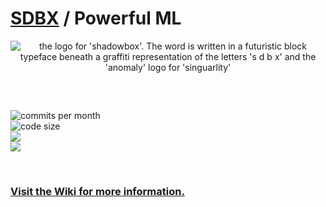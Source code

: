 

# [SDBX](https://github.com/darkshapes/sdbx) / Powerful ML

<div align="center">

![the logo for 'shadowbox'. The word is written in a futuristic block typeface beneath a graffiti representation of the letters 's d b x' and the 'anomaly' logo for 'singuarlity'](https://github.com/user-attachments/assets/8913c77a-8252-4b18-8fc8-4160d6065cf7)
##
</div><br>


![commits per month](https://img.shields.io/github/commit-activity/m/darkshapes/sdbx?color=indigo)<br>
![code size](https://img.shields.io/github/languages/code-size/darkshapes/sdbx?color=navy)<br>
[<img src="https://img.shields.io/discord/1266757128249675867?color=5865F2">](https://discord.gg/VVn9Ku74Dk)<br>
[<img src="https://img.shields.io/badge/me-__?logo=kofi&logoColor=white&logoSize=auto&label=feed&labelColor=maroon&color=grey&link=https%3A%2F%2Fko-fi.com%2Fdarkshapes">](https://ko-fi.com/darkshapes)<br>

<br>

### [Visit the Wiki for more information.](https://github.com/darkshapes/sdbx/wiki)

</div>
